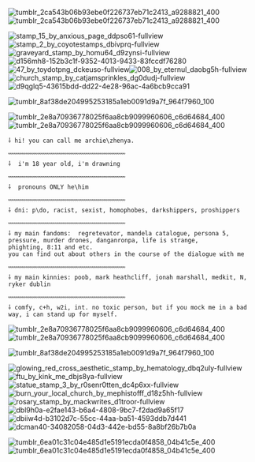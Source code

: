 
![tumblr_2ca543b06b93ebe0f226737eb71c2413_a9288821_400](https://github.com/user-attachments/assets/de1ffe4f-0988-42c7-bf20-9451791c6806)![tumblr_2ca543b06b93ebe0f226737eb71c2413_a9288821_400](https://github.com/user-attachments/assets/4f19f434-1af1-4faa-8a43-d4aef97dc1fd)

![stamp_15_by_anxious_page_ddpso61-fullview](https://github.com/user-attachments/assets/be08bae8-94b5-4a08-85b4-794654ef33e5)![stamp_2_by_coyotestamps_dbivprq-fullview](https://github.com/user-attachments/assets/88768b2d-bfd0-4a5a-962b-29f785a46866)![graveyard_stamp_by_homu64_d9zynsi-fullview](https://github.com/user-attachments/assets/445e6364-798b-421c-9dc8-3fd275787fa1)![d156mh8-152b3c1f-9352-4013-9433-83fccdf76280](https://github.com/user-attachments/assets/97008f26-aa18-4a08-9c62-2169b02a7ad0)![47_by_toydotpng_dckeuso-fullview](https://github.com/user-attachments/assets/89dff536-5c3f-4676-a06a-d95fa6b69e57)![008_by_eternul_daobg5h-fullview](https://github.com/user-attachments/assets/8b258d97-aeb8-460d-bc88-ddeda9010c4c)![church_stamp_by_catjamsprinkles_dg0dudj-fullview](https://github.com/user-attachments/assets/ebece7c5-3861-44aa-918c-f2f74aa83bcf)![d9qglq5-43615bdd-dd22-4e28-96ac-4a6bcb9cca91](https://github.com/user-attachments/assets/de4b1aa2-66bc-4e62-98b4-5c05aa6dcbf7)


  ![tumblr_8af38de204995253185a1eb0091d9a7f_964f7960_100](https://github.com/user-attachments/assets/2805dc70-c651-417c-a74b-ad7aff0efc53)
 
![tumblr_2e8a70936778025f6aa8cb9099960606_c6d64684_400](https://github.com/user-attachments/assets/d4105d73-cb76-40f0-9195-4063a632b281)![tumblr_2e8a70936778025f6aa8cb9099960606_c6d64684_400](https://github.com/user-attachments/assets/d4105d73-cb76-40f0-9195-4063a632b281)

    ⸸ hi! you can call me archie\zhenya. 
    
    ﹌﹌﹌﹌﹌﹌﹌﹌﹌﹌﹌﹌﹌﹌﹌﹌﹌﹌﹌﹌
    ⸸  i'm 18 year old, i'm drawning 
    
    ﹌﹌﹌﹌﹌﹌﹌﹌﹌﹌﹌﹌﹌﹌﹌﹌﹌﹌﹌﹌
    ⸸  pronouns ONLY he\him
    
    ﹌﹌﹌﹌﹌﹌﹌﹌﹌﹌﹌﹌﹌﹌﹌﹌﹌﹌﹌﹌
    ⸸ dni: p\do, racist, sexist, homophobes, darkshippers, proshippers
    
    ﹌﹌﹌﹌﹌﹌﹌﹌﹌﹌﹌﹌﹌﹌﹌﹌﹌﹌﹌﹌
    ⸸ my main fandoms:  regretevator, mandela catalogue, persona 5, pressure, murder drones, danganronpa, life is strange, 
    phighting, 8:11 and etc. 
    you can find out about others in the course of the dialogue with me
    
    ﹌﹌﹌﹌﹌﹌﹌﹌﹌﹌﹌﹌﹌﹌﹌﹌﹌﹌﹌﹌
    ⸸ my main kinnies: poob, mark heathcliff, jonah marshall, medkit, N, ryker dublin
    
    ﹌﹌﹌﹌﹌﹌﹌﹌﹌﹌﹌﹌﹌﹌﹌﹌﹌﹌﹌﹌
    ⸸ comfy, c+h, w2i, int. no toxic person, but if you mock me in a bad way, i can stand up for myself. 

![tumblr_2e8a70936778025f6aa8cb9099960606_c6d64684_400](https://github.com/user-attachments/assets/d4105d73-cb76-40f0-9195-4063a632b281)![tumblr_2e8a70936778025f6aa8cb9099960606_c6d64684_400](https://github.com/user-attachments/assets/d4105d73-cb76-40f0-9195-4063a632b281)

![tumblr_8af38de204995253185a1eb0091d9a7f_964f7960_100](https://github.com/user-attachments/assets/2805dc70-c651-417c-a74b-ad7aff0efc53)       


![glowing_red_cross_aesthetic_stamp_by_hematology_dbq2uly-fullview](https://github.com/user-attachments/assets/ff643c02-da13-44f0-9e13-72f7a2c2ad2b)![ftu_by_kink_me_dbjs8ya-fullview](https://github.com/user-attachments/assets/79fe725a-e237-4a9b-a29c-4f1040b0cb20)![statue_stamp_3_by_r0senr0tten_dc4p6xx-fullview](https://github.com/user-attachments/assets/408baabb-796d-4107-bd88-bcd7fe85c06c)![burn_your_local_church_by_mephistofff_d18z5hh-fullview](https://github.com/user-attachments/assets/3a1e530b-5269-4d9b-9259-822b4e5d0451)![rosary_stamp_by_mackwrites_d1troor-fullview](https://github.com/user-attachments/assets/c9c0f76b-6b69-4ed5-9219-069eb02889bc)![dbl9h0a-e2fae143-b6a4-4808-9bc7-f2dad9a65f17](https://github.com/user-attachments/assets/9d9050d5-8e9e-45bc-a516-c122682dbab5)![dbiiw4d-b3102d7c-55cc-44aa-ba51-4593ddb7d441](https://github.com/user-attachments/assets/641eb66f-534b-46e7-bc3a-2d762a4dcfd4)![dcman40-34082058-04d3-442e-bd55-8a8bf26b7b0a](https://github.com/user-attachments/assets/981fa058-2b6a-4abd-8350-cf01da05dc34)







![tumblr_6ea01c31c04e485d1e5191ecda0f4858_04b41c5e_400](https://github.com/user-attachments/assets/5741fc29-d36c-4ff9-9a11-105058f5b2e1)![tumblr_6ea01c31c04e485d1e5191ecda0f4858_04b41c5e_400](https://github.com/user-attachments/assets/c5f54805-be1e-421f-b307-b905019c9c12)

